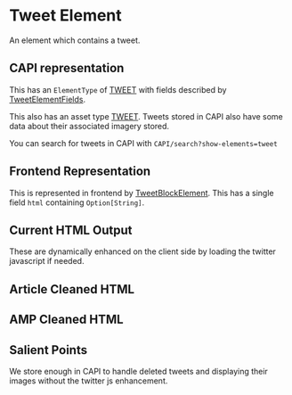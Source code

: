 # Tweet Element

An element which contains a tweet.

## CAPI representation

This has an `ElementType` of [TWEET](https://github.com/guardian/content-api-models/blob/master/models/src/main/thrift/content/v1.thrift#L95) with fields described by [TweetElementFields](https://github.com/guardian/content-api-models/blob/master/models/src/main/thrift/content/v1.thrift#L389).

This also has an asset type [TWEET](https://github.com/guardian/content-api-models/blob/master/models/src/main/thrift/content/v1.thrift#L204). Tweets stored in CAPI also have some data about their associated imagery stored.

You can search for tweets in CAPI with `CAPI/search?show-elements=tweet`

## Frontend Representation

This is represented in frontend by [TweetBlockElement](https://github.com/guardian/frontend/blob/9a2e342437858c621b39eda3ea459e893770af93/common/app/model/liveblog/BlockElement.scala#L9). This has a single field `html` containing `Option[String]`.

## Current HTML Output

These are dynamically enhanced on the client side by loading the twitter javascript if needed.

## Article Cleaned HTML

## AMP Cleaned HTML

## Salient Points

We store enough in CAPI to handle deleted tweets and displaying their images without the twitter js enhancement.
